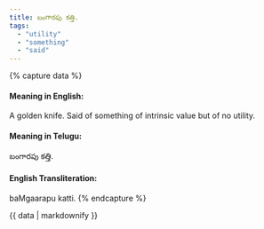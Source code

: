 ```yaml
---
title: బంగారపు కత్తి.
tags:
  - "utility"
  - "something"
  - "said"
---
```


{% capture data %}
#### Meaning in English:
A golden knife.
Said of something of intrinsic value but of no utility.

#### Meaning in Telugu:
బంగారపు కత్తి.

#### English Transliteration:
baMgaarapu katti.
{% endcapture %}

{{ data | markdownify }}

